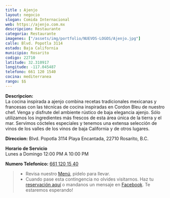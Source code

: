 ```yaml
---
title : Ajenjo
layout: negocio
slogan: Comida Internacional
web: https://ajenjo.com.mx
descripcion: Restaurante
categoria: Restaurante
imagenes: ["/assets/img/portfolio/NUEVOS-LOGOS/Ajenjo.jpg"]
calle: Blvd. Popotla 3114
estado: Baja California
municipio: Rosarito
codigo: 22710
latitude: 32.310917
longitude: -117.045487
telefono: 661 120 1540
cocina: mediterranea
rango: $$
---
```


**Descripcion:**
<br>
La cocina inspirada a ajenjo combina recetas tradicionales mexicanas y francesas con las técnicas de cocina inspiradas en Cordon Bleu de nuestro chef. Venga y disfrute del ambiente rústico de baja elegancia ajenjo. Sólo utilizamos los ingredientes más frescos de esta área única de la tierra y el mar. Servimos cócteles especiales y tenemos una extensa selección de vinos de los valles de los vinos de baja California y de otros lugares.

**Direccion:** Blvd. Popotla 3114 Playa Encantada, 22710 Rosarito, B.C.

 **Horario de Servicio**
 <br>
 Lunes a Domingo  12:00 PM A 10:00 PM

 **Numero Telefonico:** <a href="tel:+526611201540">661 120 15 40</a>

 >* Revisa nuestro [Menú](https://ajenjo.com.mx/menus/?lang=es), pídelo para llevar.  
 >* Cuando pase esta contingencia no olvides visitarnos. Haz tu [reservación aquí](https://ajenjo.com.mx/reservaciones/?lang=es) o mandanos un mensaje en [Facebook](https://www.facebook.com/ajenjo.latitud). Te estaremos esperando!


